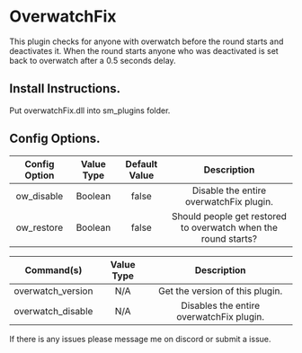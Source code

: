 # OverwatchFix
This plugin checks for anyone with overwatch before the round starts and deactivates it. When the round starts anyone who was deactivated is set back to overwatch after a 0.5 seconds delay.

## Install Instructions.
Put overwatchFix.dll into sm_plugins folder.


## Config Options.
| Config Option              | Value Type      | Default Value | Description |
|   :---:                    |     :---:       |    :---:      |    :---:    |
| ow_disable          | Boolean         | false         | Disable the entire overwatchFix plugin. |
| ow_restore          | Boolean         | false         | Should people get restored to overwatch when the round starts? |

| Command(s)                 | Value Type      | Description                              |
|   :---:                    |     :---:       |    :---:                                 |
| overwatch_version          | N/A             | Get the version of this plugin.          |
| overwatch_disable          | N/A             | Disables the entire overwatchFix plugin. |

If there is any issues please message me on discord or submit a issue.

